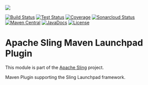 [<img src="https://sling.apache.org/res/logos/sling.png"/>](https://sling.apache.org)

 [![Build Status](https://ci-builds.apache.org/job/Sling/job/modules/job/sling-maven-launchpad-plugin/job/master/badge/icon)](https://ci-builds.apache.org/job/Sling/job/modules/job/sling-maven-launchpad-plugin/job/master/) [![Test Status](https://img.shields.io/jenkins/tests.svg?jobUrl=https://ci-builds.apache.org/job/Sling/job/modules/job/sling-maven-launchpad-plugin/job/master/)](https://ci-builds.apache.org/job/Sling/job/modules/job/sling-maven-launchpad-plugin/job/master/test/?width=800&height=600) [![Coverage](https://sonarcloud.io/api/project_badges/measure?project=apache_sling-maven-launchpad-plugin&metric=coverage)](https://sonarcloud.io/dashboard?id=apache_sling-maven-launchpad-plugin) [![Sonarcloud Status](https://sonarcloud.io/api/project_badges/measure?project=apache_sling-maven-launchpad-plugin&metric=alert_status)](https://sonarcloud.io/dashboard?id=apache_sling-maven-launchpad-plugin) [![Maven Central](https://maven-badges.herokuapp.com/maven-central/org.apache.sling/maven-launchpad-plugin/badge.svg)](https://search.maven.org/#search%7Cga%7C1%7Cg%3A%22org.apache.sling%22%20a%3A%22maven-launchpad-plugin%22) [![JavaDocs](https://www.javadoc.io/badge/org.apache.sling/maven-launchpad-plugin.svg)](https://www.javadoc.io/doc/org.apache.sling/maven-launchpad-plugin) [![License](https://img.shields.io/badge/License-Apache%202.0-blue.svg)](https://www.apache.org/licenses/LICENSE-2.0)

# Apache Sling Maven Launchpad Plugin

This module is part of the [Apache Sling](https://sling.apache.org) project.

Maven Plugin supporting the Sling Launchpad framework.
